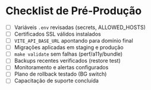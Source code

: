 # Checklist de Pré‑Produção

- [ ] Variáveis `.env` revisadas (secrets, ALLOWED_HOSTS)
- [ ] Certificados SSL válidos instalados
- [ ] `VITE_API_BASE_URL` apontando para domínio final
- [ ] Migrações aplicadas em staging e produção
- [ ] `make validate` sem falhas (perf/a11y/bundle)
- [ ] Backups recentes verificados (restore test)
- [ ] Monitoramento e alertas configurados
- [ ] Plano de rollback testado (BG switch)
- [ ] Capacitação de suporte concluída
